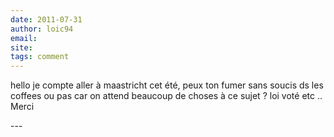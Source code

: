 ```yaml
---
date: 2011-07-31
author: loic94
email: 
site: 
tags: comment
---
```


<p>hello je compte aller à maastricht cet été, peux ton fumer sans soucis ds les coffees ou pas car on attend beaucoup de choses à ce sujet ? loi voté etc .. Merci<br />
</p>
---